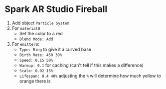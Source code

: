 # Spark AR Studio Fireball

1. Add object `Particle System`
2. For `material0`
    - Set the color to a red
    - `Blend Mode: Add`
3. For `emitter0`:
    - `Type: Ring` to give it a curved base
    - `Birth Rate: 450 30%`
    - `Speed: 0.15 50%`
    - `Warmup: 0.1` for caching (can't tell if this makes a difference)
    - `Scale: 0.02 15%`
    - `Lifespan: 0.4 40%` adjusting the `%` will determine how much yellow to orange there is
